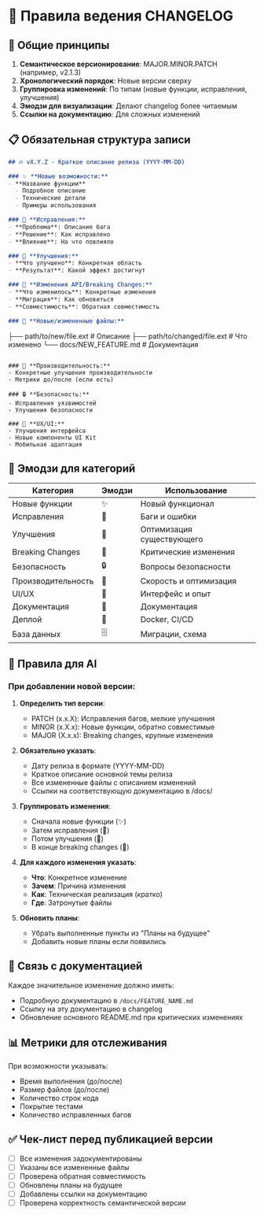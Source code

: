 # 📝 Правила ведения CHANGELOG

## 🎯 Общие принципы

1. **Семантическое версионирование**: MAJOR.MINOR.PATCH (например, v2.1.3)
2. **Хронологический порядок**: Новые версии сверху
3. **Группировка изменений**: По типам (новые функции, исправления, улучшения)
4. **Эмодзи для визуализации**: Делают changelog более читаемым
5. **Ссылки на документацию**: Для сложных изменений

## 📋 Обязательная структура записи

```markdown
## 🔥 vX.Y.Z - Краткое описание релиза (YYYY-MM-DD)

### ✨ **Новые возможности:**
- **Название функции**
  - Подробное описание
  - Технические детали
  - Примеры использования

### 🐛 **Исправления:**
- **Проблема**: Описание бага
- **Решение**: Как исправлено
- **Влияние**: На что повлияло

### 🔧 **Улучшения:**
- **Что улучшено**: Конкретная область
- **Результат**: Какой эффект достигнут

### 🔄 **Изменения API/Breaking Changes:**
- **Что изменилось**: Конкретные изменения
- **Миграция**: Как обновиться
- **Совместимость**: Обратная совместимость

### 📁 **Новые/измененные файлы:**
```
├── path/to/new/file.ext        # Описание
├── path/to/changed/file.ext    # Что изменено
└── docs/NEW_FEATURE.md         # Документация
```

### 🚀 **Производительность:**
- Конкретные улучшения производительности
- Метрики до/после (если есть)

### 🔒 **Безопасность:**
- Исправления уязвимостей
- Улучшения безопасности

### 📱 **UX/UI:**
- Улучшения интерфейса
- Новые компоненты UI Kit
- Мобильная адаптация
```

## 🎨 Эмодзи для категорий

| Категория | Эмодзи | Использование |
|-----------|--------|---------------|
| Новые функции | ✨ | Новый функционал |
| Исправления | 🐛 | Баги и ошибки |
| Улучшения | 🔧 | Оптимизация существующего |
| Breaking Changes | 🔄 | Критические изменения |
| Безопасность | 🔒 | Вопросы безопасности |
| Производительность | 🚀 | Скорость и оптимизация |
| UI/UX | 📱 | Интерфейс и опыт |
| Документация | 📖 | Документация |
| Деплой | 🐳 | Docker, CI/CD |
| База данных | 🗄️ | Миграции, схема |

## 📝 Правила для AI

### При добавлении новой версии:

1. **Определить тип версии**:
   - PATCH (x.x.X): Исправления багов, мелкие улучшения
   - MINOR (x.X.x): Новые функции, обратно совместимые
   - MAJOR (X.x.x): Breaking changes, крупные изменения

2. **Обязательно указать**:
   - Дату релиза в формате (YYYY-MM-DD)
   - Краткое описание основной темы релиза
   - Все измененные файлы с описанием изменений
   - Ссылки на соответствующую документацию в /docs/

3. **Группировать изменения**:
   - Сначала новые функции (✨)
   - Затем исправления (🐛)
   - Потом улучшения (🔧)
   - В конце breaking changes (🔄)

4. **Для каждого изменения указать**:
   - **Что**: Конкретное изменение
   - **Зачем**: Причина изменения
   - **Как**: Техническая реализация (кратко)
   - **Где**: Затронутые файлы

5. **Обновить планы**:
   - Убрать выполненные пункты из "Планы на будущее"
   - Добавить новые планы если появились

## 🔗 Связь с документацией

Каждое значительное изменение должно иметь:
- Подробную документацию в `/docs/FEATURE_NAME.md`
- Ссылку на эту документацию в changelog
- Обновление основного README.md при критических изменениях

## 📊 Метрики для отслеживания

При возможности указывать:
- Время выполнения (до/после)
- Размер файлов (до/после)
- Количество строк кода
- Покрытие тестами
- Количество исправленных багов

## ✅ Чек-лист перед публикацией версии

- [ ] Все изменения задокументированы
- [ ] Указаны все измененные файлы
- [ ] Проверена обратная совместимость
- [ ] Обновлены планы на будущее
- [ ] Добавлены ссылки на документацию
- [ ] Проверена корректность семантической версии